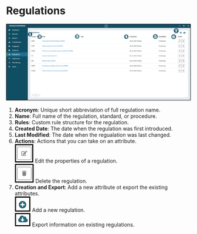 # Regulations

![regulations](../assets/images/regulations.png "Regulations")


1. **Acronym**: Unique short abbreviation of full regulation name.
2. **Name**: Full name of the regulation, standard, or procedure.
3. **Rules**: Custom rule structure for the regulation.
4. **Created Date**: The date when the regulation was first introduced.
5. **Last Modified**:  The date when the regualation was last changed.
6. **Actions**: Actions that you can take on an attribute.<br/>
    ![edit](../assets/images/edit.png "Edit") Edit the properties of a regulation.<br/>
    ![delete](../assets/images/delete.png "Delete") Delete the regulation.
7. **Creation and Export**: Add a new attribute ot export the existing attributes.<br/>
    ![Add](../assets/images/add.png "Add") Add a new regulation.<br/>
    ![export](../assets/images/export.png "Export") Export information on existing regulations.
